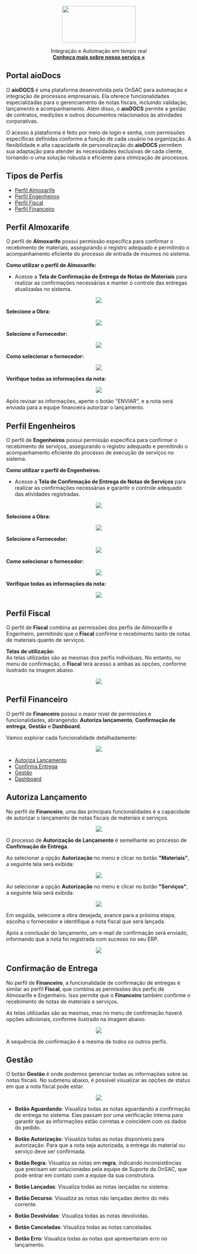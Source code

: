 <p align="center">
  <a href="https://onsac.com/">
    <img src="https://github.com/onsac/Libera-o-de-Acessos-do-Sienge/blob/main/onsac_01.png" width="200" height="100" >
  </a>
</p>

<p align="center">
  Integração e Automação em tempo real
  <br>
  <a href="https://onsac.com/"><strong>Conheça mais sobre nosso serviço »</strong></a>
</p>

## Portal aioDocs

O **aioDOCS** é uma plataforma desenvolvida pela OnSAC para automação e integração de processos empresariais. Ela oferece funcionalidades especializadas para o gerenciamento de notas fiscais, incluindo validação, lançamento e acompanhamento. Além disso, o **aioDOCS** permite a gestão de contratos, medições e outros documentos relacionados às atividades corporativas.

O acesso à plataforma é feito por meio de login e senha, com permissões específicas definidas conforme a função de cada usuário na organização. A flexibilidade e alta capacidade de personalização do **aioDOCS** permitem sua adaptação para atender às necessidades exclusivas de cada cliente, tornando-o uma solução robusta e eficiente para otimização de processos.

## Tipos de Perfis

- [Perfil Almoxarife](#perfil-almoxarife)
- [Perfil Engenheiros](#perfil-engenheiros)
- [Perfil Fiscal](#perfil-fiscal)
- [Perfil Financeiro](#perfil-financeiro)

## Perfil Almoxarife

O perfil de **Almoxarife** possui permissão específica para confirmar o recebimento de materiais, assegurando o registro adequado e permitindo o acompanhamento eficiente do processo de entrada de insumos no sistema.

**Como utilizar o perfil de Almoxarife:**  
- Acesse a **Tela de Confirmação de Entrega de Notas de Materiais** para realizar as confirmações necessárias e manter o controle das entregas atualizadas no sistema.

<p align="center">
  <img src="https://github.com/onsac/Documentacao-de-perfil/blob/main/Perfil%20Almoxarife/Captura%20de%20tela%202025-01-08%20160632.png" >
</p>

**Selecione a Obra:**
<p align="center">
  <img src="https://github.com/onsac/Documentacao-de-perfil/blob/main/Perfil%20Almoxarife/Captura%20de%20tela%202025-01-08%20160913.png" >
</p>

**Selecione o Fornecedor:**
<p align="center">
  <img src="https://github.com/onsac/Documentacao-de-perfil/blob/main/Perfil%20Almoxarife/Tela-selecione-fornecedor.png" >
</p>

**Como selecionar o fornecedor:**
<p align="center">
  <img src="https://github.com/onsac/Documentacao-de-perfil/blob/main/Perfil%20Almoxarife/selecionando-fornecedor.png" >
</p>

**Verifique todas as informações da nota:**
<p align="center">
  <img src="https://github.com/onsac/Documentacao-de-perfil/blob/main/Perfil%20Almoxarife/tela-selecione-nota-fiscal.png" >
</p>

Após revisar as informações, aperte o botão "ENVIAR", e a nota será enviada para a equipe financeira autorizar o lançamento.

## Perfil Engenheiros

O perfil de **Engenheiros** possui permissão específica para confirmar o recebimento de serviços, assegurando o registro adequado e permitindo o acompanhamento eficiente do processo de execução de serviços no sistema.

**Como utilizar o perfil de Engenheiros:**  
- Acesse a **Tela de Confirmação de Entrega de Notas de Serviços** para realizar as confirmações necessárias e garantir o controle adequado das atividades registradas.

<p align="center">
  <img src="https://github.com/onsac/Documentacao-de-perfil/blob/main/Perfil%20Engenheiro/tela-confirmacao-servico.png" >
</p>

**Selecione a Obra:**
<p align="center">
  <img src="https://github.com/onsac/Documentacao-de-perfil/blob/main/Perfil%20Engenheiro/Captura%20de%20tela%202025-01-08%20160913%20-%20Copia.png" >
</p>

**Selecione o Fornecedor:**
<p align="center">
  <img src="https://github.com/onsac/Documentacao-de-perfil/blob/main/Perfil%20Engenheiro/Tela-selecione-fornecedor%20-%20Copia.png" >
</p>

**Como selecionar o fornecedor:**
<p align="center">
  <img src="https://github.com/onsac/Documentacao-de-perfil/blob/main/Perfil%20Engenheiro/selecionando-fornecedor%20-%20Copia.png" >
</p>

**Verifique todas as informações da nota:**
<p align="center">
  <img src="https://github.com/onsac/Documentacao-de-perfil/blob/main/Perfil%20Engenheiro/tela-selecione-nota-fiscal%20-%20Copia.png" >
</p>

## Perfil Fiscal

O perfil de **Fiscal** combina as permissões dos perfis de Almoxarife e Engenheiro, permitindo que o **Fiscal** confirme o recebimento tanto de notas de materiais quanto de serviços.

**Telas de utilização:**  
As telas utilizadas são as mesmas dos perfis individuais. No entanto, no menu de confirmação, o **Fiscal** terá acesso a ambas as opções, conforme ilustrado na imagem abaixo.

<p align="center">
  <img src="https://github.com/onsac/Documentacao-de-perfil/blob/main/Perfil%20Fiscal/selecione-material-ou-servico.png" >
</p>

## Perfil Financeiro

O perfil de **Financeiro** possui o maior nível de permissões e funcionalidades, abrangendo: **Autoriza lançamento**, **Confirmação de entrega**, **Gestão** e **Dashboard**.

Vamos explorar cada funcionalidade detalhadamente:

<p align="center">
  <img src="https://github.com/onsac/Documentacao-de-perfil/blob/main/Perfil%20Financeiro/menu.png" >
</p>

- [Autoriza Lançamento](#autoriza-lancamento)
- [Confirma Entrega](#confirmacao-de-entrega)
- [Gestão](#gestao)
- [Dashboard](#dashboard)

## Autoriza Lançamento 

No perfil de **Financeiro**, uma das principais funcionalidades é a capacidade de autorizar o lançamento de notas fiscais de materiais e serviços.

<p align="center">
  <img src="https://github.com/onsac/Documentacao-de-perfil/blob/main/Perfil%20Financeiro/autoriza-material-servico.png" >
</p>

O processo de **Autorização de Lançamento** é semelhante ao processo de **Confirmação de Entrega**.

Ao selecionar a opção **Autorização** no menu e clicar no botão **"Materiais"**, a seguinte tela será exibida:

<p align="center">
  <img src="https://github.com/onsac/Documentacao-de-perfil/blob/main/Perfil%20Financeiro/tela-autoriza-material.png" >
</p>

Ao selecionar a opção **Autorização** no menu e clicar no botão **"Serviços"**, a seguinte tela será exibida:

<p align="center">
  <img src="https://github.com/onsac/Documentacao-de-perfil/blob/main/Perfil%20Financeiro/tela-autoriza-servico.png" >
</p>

Em seguida, selecione a obra desejada, avance para a próxima etapa, escolha o fornecedor e identifique a nota fiscal que será lançada.  

Após a conclusão do lançamento, um e-mail de confirmação será enviado, informando que a nota foi registrada com sucesso no seu ERP.

<p align="center">
  <img src="https://github.com/onsac/Documentacao-de-perfil/blob/main/Perfil%20Financeiro/confirmacao-lancamento.png" >
</p>

## Confirmação de Entrega 

No perfil de **Financeiro**, a funcionalidade de confirmação de entregas é similar ao perfil **Fiscal**, que combina as permissões dos perfis de Almoxarife e Engenheiro. Isso permite que o **Financeiro** também confirme o recebimento de notas de materiais e serviços.

As telas utilizadas são as mesmas, mas no menu de confirmação haverá opções adicionais, conforme ilustrado na imagem abaixo.

<p align="center">
  <img src="https://github.com/onsac/Documentacao-de-perfil/blob/main/Perfil%20Fiscal/selecione-material-ou-servico.png" >
</p>

A sequência de confirmação é a mesma de todos os outros perfis.

## Gestão

O botão **Gestão** é onde podemos gerenciar todas as informações sobre as notas fiscais. No submenu abaixo, é possível visualizar as opções de status em que a nota fiscal pode estar.

<p align="center">
  <img src="https://github.com/onsac/Documentacao-de-perfil/blob/main/Perfil%20Financeiro/menu-gest%C3%A3o.png" >
</p>

- **Botão Aguardando**: Visualiza todas as notas aguardando a confirmação de entrega no sistema. Elas passam por uma verificação interna para garantir que as informações estão corretas e coincidem com os dados do pedido.

- **Botão Autorização**: Visualiza todas as notas disponíveis para autorização. Para que a nota seja autorizada, a entrega do material ou serviço deve ser confirmada.

- **Botão Regra**: Visualiza as notas em **regra**, indicando inconsistências que precisam ser solucionadas pela equipe de Suporte da OnSAC, que pode entrar em contato com a equipe da sua construtora.

- **Botão Lançadas**: Visualiza todas as notas lançadas no sistema.

- **Botão Decurso**: Visualiza as notas não lançadas dentro do mês corrente.

- **Botão Devolvidas**: Visualiza todas as notas devolvidas.

- **Botão Canceladas**: Visualiza todas as notas canceladas.

- **Botão Erro**: Visualiza todas as notas que apresentaram erro no lançamento.

